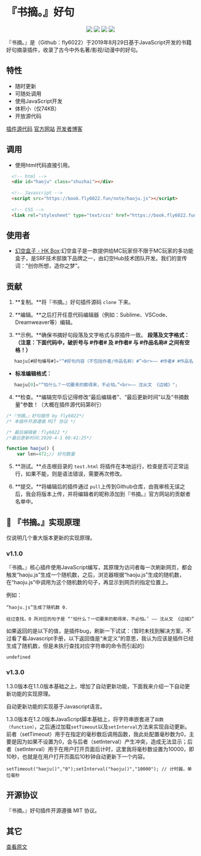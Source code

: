# 『书摘。』好句

<center><img src="https://book.fly6022.fun/img/tags/language-javascript-orange.svg"/> <img src="https://book.fly6022.fun/img/tags/book-excerpts-v1.0.6-brightgreen.svg"/> <img src="https://book.fly6022.fun/img/tags/build-passing-success.svg"/> <img src="https://book.fly6022.fun/img/tags/licence-MIT-brightgreen.svg"/></center>

『书摘。』是（Github：fly6022）于2019年8月29日基于JavaScript开发的书籍好句摘录插件，收录了古今中外名著/影视/动漫中的好句。

## 特性

- 随时更新
- 可随处调用
- 使用JavaScript开发
- 体积小（仅74KB）
- 开放源代码

[插件源代码](https://book.fly6022.fun/note/haoju.js)
[官方网站](https://book.fly6022.fun/)
[开发者博客](https://fly6022.fun/)

## 调用

- 使用html代码直接引用。

```html
  <!-- html -->
  <div id="haoju" class="shuzhai"></div>
                  
  <!-- Javascript -->
  <script src="https://book.fly6022.fun/note/haoju.js"></script>
                  
  <!-- CSS -->
  <link rel="stylesheet" type="text/css" href="https://book.fly6022.fun/note/css/shuzhai.css">
```

## 使用者

- [幻空盒子 - HK Box](http://www.hkbox.club/):幻空盒子是一款提供给MC玩家但不限于MC玩家的多功能盒子，是SRF技术部旗下品牌之一，由幻空Hub技术团队开发。我们的宣传词：“创你所想，造你之梦”。

## 贡献

1. **复制。**将『书摘。』好句插件源码 ```clone``` 下来。

2. **编辑。**之后打开任意代码编辑器（例如：Sublime、VSCode、Dreamweaver等）编辑。

3. **示例。**确保书摘好句段落及文字格式与原插件一致。
   **段落及文字格式：（注意：下面代码中，破折号与 #作者# 及 #作者# 与 #作品名称# 之间有空格！）**

```javascript
   haoju[#好句编号#]="“#好句内容（不包括作者/作品名称）#”<br>—— #作者# #作品名（注意加书名号）#";
```

- **标准编辑格式：**

```javascript
   haoju[0]="“怕什么？一切要来的都得来，不必怕。”<br>—— 沈从文 《边城》";
```

4. **检查。**编辑完毕后记得修改“最后编辑者”、“最后更新时间”以及“书摘数量”参数！（大概在插件源代码第8行）

```javascript
/*『书摘。』好句插件 by fly6022*/
/* 本插件开源遵循 MIT 协议 */

/* 最后编辑者：fly6022 */
/*最后更新时间:2020-4-1 08:41:25*/

function haoju() {
    var len=472;// 好句数量
```
5. **测试。**点击根目录的 ```test.html``` 将插件在本地运行，检查是否可正常运行，如果不能，则是语法错误，需要再次修改。

6. **提交。**将编辑后的插件通过 ```pull```上传到Github仓库，由我审核无误之后，我会将版本上传，并将编辑者的昵称添加到『书摘。』官方网站的贡献者名单中。

## 🔧 『书摘。』实现原理

仅说明几个重大版本更新的实现原理。

### v1.1.0

  『书摘。』核心插件使用JavaScript编写，其原理为访问者每一次刷新网页，都会触发“haoju.js”生成一个随机数，之后，浏览器根据“haoju.js”生成的随机数，在“haoju.js”中调用为这个随机数的句子，再显示到网页的指定位置上。

例如：

```
“haoju.js”生成了随机数 0.
    
经过查找，0 所对应的句子是 “‘怕什么？一切要来的都得来，不必怕。’ —— 沈从文 《边城》”
```

如果返回的是以下的值，是插件bug，刷新一下试试：（暂时未找到解决方案，不过看了看Javascript手册，以下返回值是“未定义”的意思，我认为应该是插件已经生成了随机数，但是未执行查找对应字符串的命令而引起的）

```
undefined
```
    
### v1.3.0

1.3.0版本在1.1.0版本基础之上，增加了自动更新功能，下面我来介绍一下自动更新功能的实现原理。

自动更新功能的实现基于Javascript语言。

1.3.0版本在1.2.0版本JavaScript脚本基础上，将字符串嵌套进了```函数（function）```，之后通过加载```setTimeout```以及```setInterval```方法来实现自动更新。前者（setTimeout）用于在指定的毫秒数后调用函数，我此处配置毫秒数为0，主要是因为如果不设置为0，会与后者（setInterval）产生冲突，造成无法显示；后者（setInterval）用于在用户打开页面后计时，这里我将毫秒数设置为10000，即10秒，也就是在用户打开页面后10秒钟自动更新下一个内容。

```
setTimeout("haoju()","0");setInterval("haoju()","10000"); // 计时器，单位毫秒
```

## 开源协议

『书摘。』好句插件开源遵循 MIT 协议。

## 其它

[查看原文](https://github.com/Book-Excerpts/haoju/blob/master/README.md)